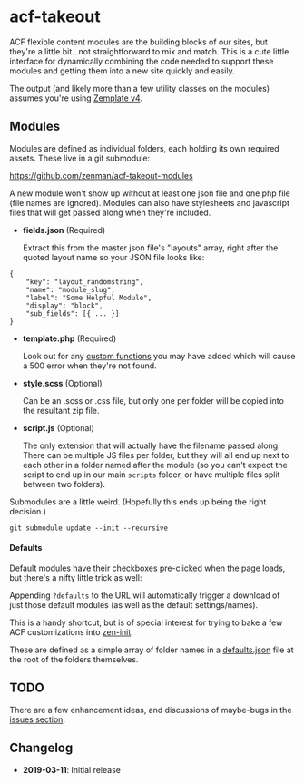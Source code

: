 # acf-takeout

ACF flexible content modules are the building blocks of our sites, but they're a little bit...not straightforward to mix and match. This is a cute little interface for dynamically combining the code needed to support these modules and getting them into a new site quickly and easily.

The output (and likely more than a few utility classes on the modules) assumes you're using [Zemplate v4](https://github.com/zenman/zemplate/tree/4.0.0).

## Modules

Modules are defined as individual folders, each holding its own required assets. These live in a git submodule:

https://github.com/zenman/acf-takeout-modules

A new module won't show up without at least one json file and one php file (file names are ignored). Modules can also have stylesheets and javascript files that will get passed along when they're included.

* **fields.json** (Required)

  Extract this from the master json file's "layouts" array, right after the quoted layout name so your JSON file looks like:
~~~~
{
	"key": "layout_randomstring",
	"name": "module_slug",
	"label": "Some Helpful Module",
	"display": "block",
	"sub_fields": [{ ... }]
}
~~~~

* **template.php** (Required)

  Look out for any [custom functions](../../issues/4) you may have added which will cause a 500 error when they're not found.

* **style.scss** (Optional)

  Can be an .scss or .css file, but only one per folder will be copied into the resultant zip file.

* **script.js** (Optional)

  The only extension that will actually have the filename passed along. There can be multiple JS files per folder, but they will all end up next to each other in a folder named after the module (so you can't expect the script to end up in our main `scripts` folder, or have multiple files split between two folders).

Submodules are a little weird. (Hopefully this ends up being the right decision.)

~~~~
git submodule update --init --recursive
~~~~

#### Defaults

Default modules have their checkboxes pre-clicked when the page loads, but there's a nifty little trick as well:

Appending  `?defaults` to the URL will automatically trigger a download of just those default modules (as well as the default settings/names).

This is a handy shortcut, but is of special interest for trying to bake a few ACF customizations into [zen-init](https://github.com/zenman/zen-shell-utils#zen-init).

These are defined as a simple array of folder names in a [defaults.json](https://github.com/zenman/acf-takeout-modules/blob/master/defaults.json) file at the root of the folders themselves.

## TODO

There are a few enhancement ideas, and discussions of maybe-bugs in the [issues section](../../issues).

## Changelog

- **2019-03-11**: Initial release
